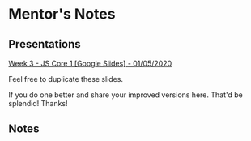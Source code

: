 # Mentor's Notes

## Presentations
[Week 3 - JS Core 1 [Google Slides] - 01/05/2020](https://drive.google.com/open?id=1QmAx-GEl-Rm1aNmdLfkjPhSFdPblPAa_JS_eVoSi-Vc)

Feel free to duplicate these slides. 

If you do one better and share your improved versions here. That'd be splendid! Thanks!

## Notes
